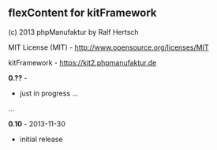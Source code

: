 ## flexContent for kitFramework ##

(c) 2013 phpManufaktur by Ralf Hertsch

MIT License (MIT) - <http://www.opensource.org/licenses/MIT>

kitFramework - <https://kit2.phpmanufaktur.de>

**0.??** -
* just in progress ...

...

**0.10** - 2013-11-30

* initial release
